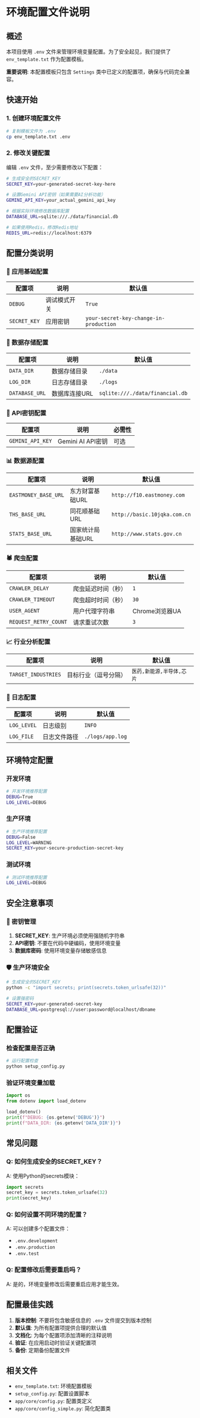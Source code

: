 # 环境配置文件说明

## 概述

本项目使用 `.env` 文件来管理环境变量配置。为了安全起见，我们提供了 `env_template.txt` 作为配置模板。

**重要说明**: 本配置模板只包含 `Settings` 类中已定义的配置项，确保与代码完全兼容。

## 快速开始

### 1. 创建环境配置文件

```bash
# 复制模板文件为 .env
cp env_template.txt .env
```

### 2. 修改关键配置

编辑 `.env` 文件，至少需要修改以下配置：

```bash
# 生成安全的SECRET_KEY
SECRET_KEY=your-generated-secret-key-here

# 设置Gemini API密钥（如果需要AI分析功能）
GEMINI_API_KEY=your_actual_gemini_api_key

# 根据实际环境修改数据库配置
DATABASE_URL=sqlite:///./data/financial.db

# 如果使用Redis，修改Redis地址
REDIS_URL=redis://localhost:6379
```

## 配置分类说明

### 🔧 应用基础配置

| 配置项 | 说明 | 默认值 |
|--------|------|--------|
| `DEBUG` | 调试模式开关 | `True` |
| `SECRET_KEY` | 应用密钥 | `your-secret-key-change-in-production` |

### 💾 数据存储配置

| 配置项 | 说明 | 默认值 |
|--------|------|--------|
| `DATA_DIR` | 数据存储目录 | `./data` |
| `LOG_DIR` | 日志存储目录 | `./logs` |
| `DATABASE_URL` | 数据库连接URL | `sqlite:///./data/financial.db` |

### 🔑 API密钥配置

| 配置项 | 说明 | 必需性 |
|--------|------|--------|
| `GEMINI_API_KEY` | Gemini AI API密钥 | 可选 |

### 📊 数据源配置

| 配置项 | 说明 | 默认值 |
|--------|------|--------|
| `EASTMONEY_BASE_URL` | 东方财富基础URL | `http://f10.eastmoney.com` |
| `THS_BASE_URL` | 同花顺基础URL | `http://basic.10jqka.com.cn` |
| `STATS_BASE_URL` | 国家统计局基础URL | `http://www.stats.gov.cn` |

### 🕷️ 爬虫配置

| 配置项 | 说明 | 默认值 |
|--------|------|--------|
| `CRAWLER_DELAY` | 爬虫延迟时间（秒） | `1` |
| `CRAWLER_TIMEOUT` | 爬虫超时时间（秒） | `30` |
| `USER_AGENT` | 用户代理字符串 | Chrome浏览器UA |
| `REQUEST_RETRY_COUNT` | 请求重试次数 | `3` |

### 📈 行业分析配置

| 配置项 | 说明 | 默认值 |
|--------|------|--------|
| `TARGET_INDUSTRIES` | 目标行业（逗号分隔） | `医药,新能源,半导体,芯片` |

### 📝 日志配置

| 配置项 | 说明 | 默认值 |
|--------|------|--------|
| `LOG_LEVEL` | 日志级别 | `INFO` |
| `LOG_FILE` | 日志文件路径 | `./logs/app.log` |

## 环境特定配置

### 开发环境

```bash
# 开发环境推荐配置
DEBUG=True
LOG_LEVEL=DEBUG
```

### 生产环境

```bash
# 生产环境推荐配置
DEBUG=False
LOG_LEVEL=WARNING
SECRET_KEY=your-secure-production-secret-key
```

### 测试环境

```bash
# 测试环境推荐配置
LOG_LEVEL=DEBUG
```

## 安全注意事项

### 🔐 密钥管理

1. **SECRET_KEY**: 生产环境必须使用强随机字符串
2. **API密钥**: 不要在代码中硬编码，使用环境变量
3. **数据库密码**: 使用环境变量存储敏感信息

### 🛡️ 生产环境安全

```bash
# 生成安全的SECRET_KEY
python -c "import secrets; print(secrets.token_urlsafe(32))"

# 设置强密码
SECRET_KEY=your-generated-secret-key
DATABASE_URL=postgresql://user:password@localhost/dbname
```

## 配置验证

### 检查配置是否正确

```bash
# 运行配置检查
python setup_config.py
```

### 验证环境变量加载

```python
import os
from dotenv import load_dotenv

load_dotenv()
print(f"DEBUG: {os.getenv('DEBUG')}")
print(f"DATA_DIR: {os.getenv('DATA_DIR')}")
```

## 常见问题

### Q: 如何生成安全的SECRET_KEY？
A: 使用Python的secrets模块：
```python
import secrets
secret_key = secrets.token_urlsafe(32)
print(secret_key)
```

### Q: 如何设置不同环境的配置？
A: 可以创建多个配置文件：
- `.env.development`
- `.env.production`
- `.env.test`

### Q: 配置修改后需要重启吗？
A: 是的，环境变量修改后需要重启应用才能生效。

## 配置最佳实践

1. **版本控制**: 不要将包含敏感信息的 `.env` 文件提交到版本控制
2. **默认值**: 为所有配置项提供合理的默认值
3. **文档化**: 为每个配置项添加清晰的注释说明
4. **验证**: 在应用启动时验证关键配置项
5. **备份**: 定期备份配置文件

## 相关文件

- `env_template.txt`: 环境配置模板
- `setup_config.py`: 配置设置脚本
- `app/core/config.py`: 配置类定义
- `app/core/config_simple.py`: 简化配置类 